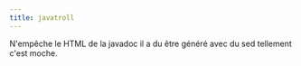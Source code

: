 ```yaml
---
title: javatroll
---
```


N'empêche le HTML de la javadoc il a du être généré avec du sed tellement
c'est moche.

